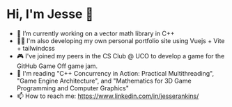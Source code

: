 # Hi, I'm Jesse 🦖
                                       
- 🔭 I’m currently working on a vector math library in C++
- 👨‍💻 I'm also developing my own personal portfolio site using Vuejs + Vite + tailwindcss
- 🎮 I've joined my peers in the CS Club @ UCO to develop a game for the GitHub Game Off game jam. 
- 📖 I'm reading "C++ Concurrency in Action: Practical Multithreading", "Game Engine Architecture", and "Mathematics for 3D Game Programming and Computer Graphics"
- 📫 How to reach me: https://www.linkedin.com/in/jesserankins/
